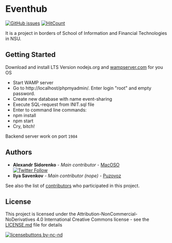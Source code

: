 # Eventhub

[![GitHub issues](https://img.shields.io/github/issues/blurtech/event-sharing-backend.svg)](https://github.com/blurtech/event-sharing-backend/issues)  [![HitCount](http://hits.dwyl.io/blurtech/event-sharing-backend.svg)](http://hits.dwyl.io/blurtech/event-sharing-backend)  

It is a project in borders of School of Information and Financial Technologies in NSU.

## Getting Started
Download and install LTS Version nodejs.org and [wampserver.com](http://www.wampserver.com/en/#download-wrapper) for you OS
  - Start WAMP server
  - Go to http://localhost/phpmyadmin/. Enter login "root" and empty password. 
  - Create new database with name event-sharing
  - Execute SQL-request from INIT.sql file
  - Enter to command line commands:
  - npm install
  - npm start
  - Cry, bitch!  

Backend server work on port `1984`

## Authors
* **Alexandr Sidorenko** - *Main contributor* - [MacOSO](https://github.com/MacOSO)  
[![Twitter Follow](https://img.shields.io/twitter/follow/batyshkaLenin.svg?style=social&label=Follow)](https://twitter.com/batyshkaLenin)
* **Ilya Savenkov** - *Main contributor (nope)* - [Puzovoz](https://github.com/Puzovoz)  

See also the list of [contributors](https://github.com/blurtech/event-sharing-backend/contributors) who participated in this project.

## License

This project is licensed under the Attribution-NonCommercial-NoDerivatives 4.0 International Creative Commons license - see the [LICENSE.md](LICENSE.md) file for details  

[![licensebuttons by-nc-nd](https://licensebuttons.net/l/by-nc-nd/3.0/88x31.png)](https://creativecommons.org/licenses/by-nc-nd/4.0)  
